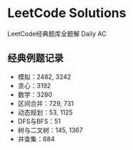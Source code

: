 # LeetCode Solutions

LeetCode经典题库全题解 Daily AC

## 经典例题记录

* 模拟：2482, 3242
* 贪心：3192
* 数学：3280
* 区间合并：729, 731
* 动态规划：53, 1125
* DFS与BFS：51
* 树与二叉树：145, 1367
* 并查集：684

